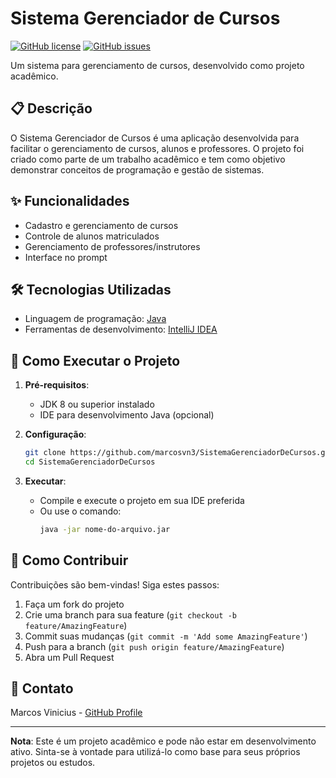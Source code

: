 # Sistema Gerenciador de Cursos

[![GitHub license](https://img.shields.io/github/license/marcosvn3/SistemaGerenciadorDeCursos)](https://github.com/marcosvn3/SistemaGerenciadorDeCursos/blob/main/LICENSE)
[![GitHub issues](https://img.shields.io/github/issues/marcosvn3/SistemaGerenciadorDeCursos)](https://github.com/marcosvn3/SistemaGerenciadorDeCursos/issues)

Um sistema para gerenciamento de cursos, desenvolvido como projeto acadêmico.

## 📋 Descrição

O Sistema Gerenciador de Cursos é uma aplicação desenvolvida para facilitar o gerenciamento de cursos, alunos e professores. O projeto foi criado como parte de um trabalho acadêmico e tem como objetivo demonstrar conceitos de programação e gestão de sistemas.

## ✨ Funcionalidades

- Cadastro e gerenciamento de cursos
- Controle de alunos matriculados
- Gerenciamento de professores/instrutores
- Interface no prompt

## 🛠️ Tecnologias Utilizadas

- Linguagem de programação: [Java](https://www.java.com/)
- Ferramentas de desenvolvimento: [IntelliJ IDEA](https://www.jetbrains.com/idea/)

## 🚀 Como Executar o Projeto

1. **Pré-requisitos**:
   - JDK 8 ou superior instalado
   - IDE para desenvolvimento Java (opcional)

2. **Configuração**:
   ```bash
   git clone https://github.com/marcosvn3/SistemaGerenciadorDeCursos.git
   cd SistemaGerenciadorDeCursos
   ```

3. **Executar**:
   - Compile e execute o projeto em sua IDE preferida
   - Ou use o comando:
     ```bash
     java -jar nome-do-arquivo.jar
     ```

## 🤝 Como Contribuir

Contribuições são bem-vindas! Siga estes passos:

1. Faça um fork do projeto
2. Crie uma branch para sua feature (`git checkout -b feature/AmazingFeature`)
3. Commit suas mudanças (`git commit -m 'Add some AmazingFeature'`)
4. Push para a branch (`git push origin feature/AmazingFeature`)
5. Abra um Pull Request

## 📧 Contato

Marcos Vinicius - [GitHub Profile](https://github.com/marcosvn3)

---

**Nota**: Este é um projeto acadêmico e pode não estar em desenvolvimento ativo. Sinta-se à vontade para utilizá-lo como base para seus próprios projetos ou estudos.
